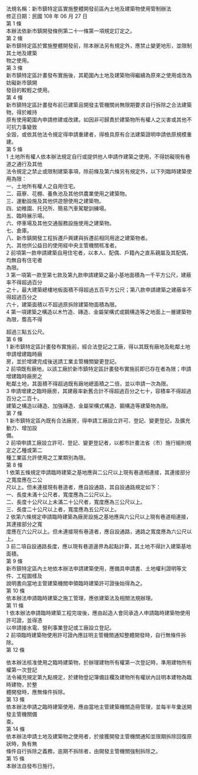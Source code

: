法規名稱：新市鎮特定區實施整體開發前區內土地及建築物使用管制辦法  
修正日期：民國 108 年 06 月 27 日  
第 1 條  
本辦法依新市鎮開發條例第二十一條第一項規定訂定之。  
第 2 條  
新市鎮特定區於實施整體開發前，除本辦法另有規定外，應禁止變更地形，並限制其土地及建築  
物之使用。  
第 3 條  
新市鎮特定區計畫發布實施後，其範圍內土地及建築物得繼續為原來之使用或改為妨礙新市鎮開  
發目的較輕之使用。  
第 4 條  
新市鎮特定區計畫發布前已建築且開發主管機關尚無限期要求自行拆除之合法建築物，得於維持  
原有使用範圍內申請修建或改建。如因非可歸責於建築物所有權人之災害或其他不可抗力事變致  
全毀，或依其他法令規定得申請重建者，得檢具原有合法建築證明申請依原規模重建。  
第 5 條  
1 土地所有權人依本辦法規定自行或提供他人申請作建築之使用，不得妨礙現有巷道之通行及其他  
法令規定之禁止或限制建築事項，除前條及第六條另有規定外，以下列臨時建築使用為限：  
一、土地所有權人之自用住宅。  
二、菇寮、花棚、養魚池及其他供農業使用之建築物。  
三、運動設施及其他供遊憩使用之建築物。  
四、幼稚園、托兒所、簡易汽車駕駛訓練場。  
五、臨時展示場。  
六、停車場及其他交通服務設施使用之建築物。  
七、倉庫。  
八、新市鎮開發工程拆遷戶興建與拆遷前相同用途之建築物者。  
九、其他供公益目的使用經中央主管機關核准者。  
2 前項第一款申請建築自用住宅者，以本人、配偶、戶籍內之直系親屬及其配偶，均無自有住宅者  
為限。  
3 第一項第一款至第七款及第九款申請建築之最小基地面積為一千平方公尺，建蔽率不得超過百分  
之十，最大建築總樓地板面積不得超過五百平方公尺；第八款申請建築之建蔽率不得超過百分之  
六十，建築面積以不超過原拆除建築物面積為限。  
4 第一項建築之構造以木竹造、磚造、金屬架構式或鋼構造等之地面上一層建築物為限，簷高不得  


超過三點五公尺。  
第 6 條  
1 新市鎮特定區計畫發布實施前，經合法登記之工廠，得以其既有廠地及毗鄰土地申請增建臨時廠  
房，並於增建完成後送請工業主管機關變更登記。  
2 前項既有廠地，以該工廠於新市鎮特定區計畫發布實施前即已存在者為限；申請增建臨時廠房之  
毗鄰土地，其面積不得超過既有廠地總面積之二倍，並以申請一次為限。  
3 申請增建之臨時廠房，其建蔽率新舊合計不得超過百分之七十，容積率不得超過百分之二百十。  
建築之構造以磚造、加強磚造、金屬架構式構造、鋼構造等建築物為限。  
第 7 條  
1 新市鎮特定區內既有合法廠房，得申請工廠設立許可、登記、變更登記，及擴充動力、增加設  
備。  
2 前項申請工廠設立許可、登記、變更登記者，以都市計畫法省（市）施行細則規定之乙種或第二  
種工業區允許使用之工業類別為限。  
第 8 條  
1 依第五條規定申請臨時建築之基地應與二公尺以上現有巷道相連接，其連接部分之寬度應在二公  
尺以上。但未連接現有巷道者，應自設通路，其自設通路規定如下：  
一、長度未滿十公尺者，寬度應為二公尺以上。  
二、長度十公尺以上未滿二十公尺者，寬度應為三公尺以上。  
三、長度二十公尺以上者，寬度應為五公尺以上。  
2 依第六條規定申請臨時建築為廠房設施之基地應與六公尺以上現有巷道相連接，其連接部分之寬  
度應在六公尺以上。但未連接現有巷道者，應自設通路，通路之寬度應為六公尺以上。  
3 前二項自設通路長度，應以現有巷道邊界為起點計算，其土地不得計入建築基地面積。  
第 9 條  
新市鎮特定區內土地依本辦法申請建築使用，應備具申請書、土地權利證明等文件、工程圖樣及  
說明書向當地主管建築機關申領臨時建築許可證後始得為之。  
第 10 條  
依本辦法申請臨時建築之施工管理，應依建築法及相關法規辦理。  
第 11 條  
1 依本辦法申請臨時建築工程完竣後，應由起造人會同承造人申請臨時建築物使用許可證，並得憑  
以申請接水電、營利事業登記或工廠設立登記。  
2 前項臨時建築物使用許可證內應註明主管機關通知整體開發時，自行無條件拆除。  
第 12 條  


依本辦法核准使用之臨時建築物，於辦理建物所有權第一次登記時，準用建物所有權第一次登記  
法令補充規定第九點規定，於建物登記簿備註欄及建物所有權狀內註明本建物為臨時建物，於整  
體開發時，應無條件拆除。  
第 13 條  
依本辦法申請之臨時建築使用，應由當地主管建築機關造冊管理，並每半年彙送開發主管機關備  
查。  
第 14 條  
依本辦法申請土地及建築物之使用者，於接獲開發主管機關通知並限期拆除回復原狀時，負有無  
條件自行拆除之義務，逾期不拆除者，由開發主管機關強制拆除之。  
第 15 條  
本辦法自發布日施行。  


